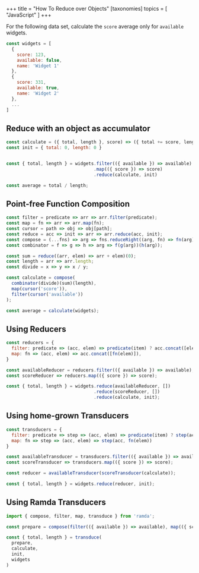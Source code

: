 +++
title = "How To Reduce over Objects"
[taxonomies]
topics = [ "JavaScript" ]
+++


For the following data set, calculate the `score` average only for `available` widgets.

```js
const widgets = [
  {
    score: 123,
    available: false,
    name: 'Widget 1'
  },
  {
    score: 331,
    available: true,
    name: 'Widget 2'
  },
  ...
]
```

## Reduce with an object as accumulator

```js
const calculate = ({ total, length }, score) => ({ total += score, length += 1 })
const init = { total: 0, length: 0 }


const { total, length } = widgets.filter(({ available }) => available)
                                 .map(({ score }) => score)
                                 .reduce(calculate, init)

const average = total / length;
```

## Point-free Function Composition

```js
const filter = predicate => arr => arr.filter(predicate);
const map = fn => arr => arr.map(fn);
const cursor = path => obj => obj[path];
const reduce = acc => init => arr => arr.reduce(acc, init);
const compose = (...fns) => arg => fns.reduceRight((arg, fn) => fn(arg), arg);
const combinator = f => g => h => arg => f(g(arg))(h(arg));

const sum = reduce((arr, elem) => arr + elem)(0);
const length = arr => arr.length;
const divide = x => y => x / y;

const calculate = compose(
  combinator(divide)(sum)(length),
  map(cursor('score')),
  filter(cursor('available'))
);

const average = calculate(widgets);
```

## Using Reducers

```js
const reducers = {
  filter: predicate => (acc, elem) => predicate(item) ? acc.concat([elem]) : acc,
  map: fn => (acc, elem) => acc.concat([fn(elem)]),
}

const availableReducer = reducers.filter(({ available }) => available);
const scoreReducer => reducers.map(({ score }) => score);

const { total, length } = widgets.reduce(availableReducer, [])
                                 .reduce(scoreReducer, [])
                                 .reduce(calculate, init);
```

## Using home-grown Transducers

```js
const transducers = {
  filter: predicate => step => (acc, elem) => predicate(item) ? step(acc, item) : acc,
  map: fn => step => (acc, elem) => step(acc, fn(elem))
}

const availableTransducer = transducers.filter(({ available }) => available);
const scoreTransducer => transducers.map(({ score }) => score);

const reducer = availableTransducer(scoreTransducer(calculate));

const { total, length } = widgets.reduce(reducer, init);

```

## Using Ramda Transducers

```js
import { compose, filter, map, transduce } from 'ramda';

const prepare = compose(filter(({ available }) => available), map(({ score }) => score));

const { total, length } = transduce(
  prepare,
  calculate,
  init,
  widgets
)

```

